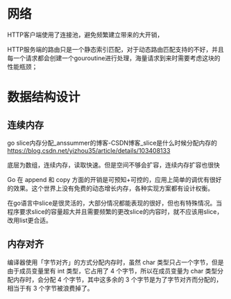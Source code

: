 
# 网络

HTTP客户端使用了连接池，避免频繁建立带来的大开销，

HTTP服务端的路由只是一个静态索引匹配，对于动态路由匹配支持的不好，并且每一个请求都会创建一个gouroutine进行处理，海量请求到来时需要考虑这块的性能瓶颈；

# 数据结构设计

## 连续内存

go slice内存分配_anssummer的博客-CSDN博客_slice是什么时候分配内存的
https://blog.csdn.net/yizhou35/article/details/103408133

底层为数组，连续内存，读取快速。但是空间不够会扩容，连续内存扩容也很快

Go 在 append 和 copy 方面的开销是可预知+可控的，应用上简单的调优有很好的效果。这个世界上没有免费的动态增长内存，各种实现方案都有设计权衡。

在go语言中slice是很灵活的，大部分情况都能表现的很好，但也有特殊情况。当程序要求slice的容量超大并且需要频繁的更改slice的内容时，就不应该用slice，改用list更合适。

## 内存对齐

编译器使用「字节对齐」的方式分配内存时，虽然 char 类型只占一个字节，但是由于成员变量里有 int 类型，它占用了 4 个字节，所以在成员变量为 char 类型分配内存时，会分配 4 个字节，其中这多余的 3 个字节是为了字节对齐而分配的，相当于有 3 个字节被浪费掉了。

